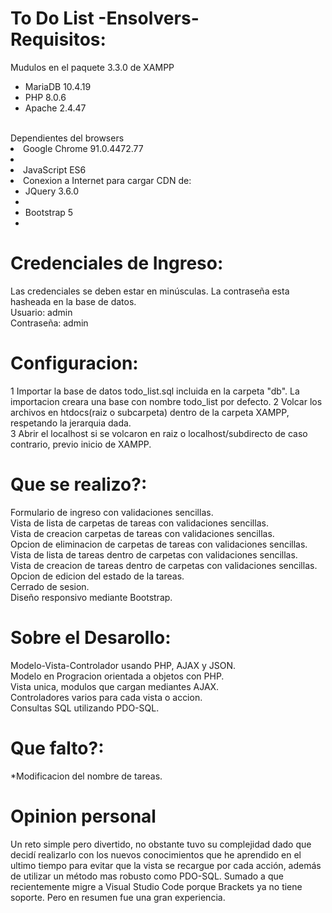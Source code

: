 # To Do List -Ensolvers-<br/>Requisitos:
Mudulos en el paquete 3.3.0 de XAMPP
<ul>
  <li>MariaDB 10.4.19</li>
  <li>PHP 8.0.6</li>
  <li>Apache 2.4.47</li>
</ul>
<br/>
Dependientes del browsers
<li>Google Chrome 91.0.4472.77<li/>
<li>JavaScript ES6<li/>
Conexion a Internet para cargar CDN de:
<ul>
<li>JQuery 3.6.0<li/>  
<li>Bootstrap 5<li/>
</ul>
  
Credenciales de Ingreso:
=============================================
Las credenciales se deben estar en minúsculas. La contraseña esta hasheada en la base de datos.<br />
Usuario: admin<br />
Contraseña: admin

Configuracion:
=============================================
1 Importar la base de datos todo_list.sql incluida en la carpeta "db". La importacion creara una base con nombre todo_list por defecto. 
2 Volcar los archivos en htdocs(raiz o subcarpeta) dentro de la carpeta XAMPP, respetando la jerarquia dada.<br />
3 Abrir el localhost si se volcaron en raiz o localhost/subdirecto de caso contrario, previo inicio de XAMPP.<br />

Que se realizo?:
=============================================
Formulario de ingreso con validaciones sencillas.<br />
Vista de lista de carpetas de tareas con validaciones sencillas.<br />
Vista de creacion carpetas de tareas con validaciones sencillas.<br />
Opcion de eliminacion de carpetas de tareas con validaciones sencillas.<br />
Vista de lista de tareas dentro de carpetas con validaciones sencillas.<br />
Vista de creacion de tareas dentro de carpetas con validaciones sencillas.<br />
Opcion de edicion del estado de la tareas.<br />
Cerrado de sesion.<br />
Diseño responsivo mediante Bootstrap.

Sobre el Desarollo:
=============================================
Modelo-Vista-Controlador usando PHP, AJAX y JSON.<br />
Modelo en Progracion orientada a objetos con PHP.<br />
Vista unica, modulos que cargan mediantes AJAX.<br />
Controladores varios para cada vista o accion.<br />
Consultas SQL utilizando PDO-SQL.

Que falto?:
=============================================
*Modificacion del nombre de tareas.

Opinion personal
=============================================
Un reto simple pero divertido, no obstante tuvo su complejidad dado que decidí realizarlo con los nuevos conocimientos que he aprendido en el ultimo tiempo para evitar que la vista se recargue por cada acción, además de utilizar un método mas robusto como PDO-SQL. Sumado a que recientemente migre a Visual Studio Code porque Brackets ya no tiene soporte. Pero en resumen fue una gran experiencia.
